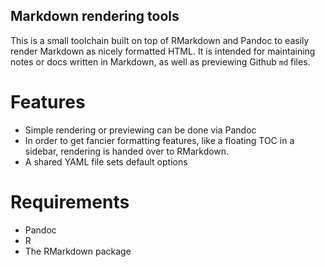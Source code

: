 
Markdown rendering tools
------------------------

This is a small toolchain built on top of RMarkdown and Pandoc to easily render Markdown as nicely formatted HTML.
It is intended for maintaining notes or docs written in Markdown, as well as previewing Github `md` files.


Features
========

- Simple rendering or previewing can be done via Pandoc
- In order to get fancier formatting features, like a floating TOC in a sidebar, rendering is handed over to RMarkdown.
- A shared YAML file sets default options


Requirements
============

- Pandoc
- R
- The RMarkdown package


